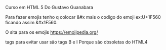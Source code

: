 Curso em HTML 5 Do Gustavo Guanabara

Para fazer emojis tenho q colocar &#x  mais o codigo do emoji ex:U+1F560 ficando assim &#x1F560.

O sita para os emojis https://emojipedia.org/

tags para evitar usar são tags B e I 
Porque são obsoletas do HTML4